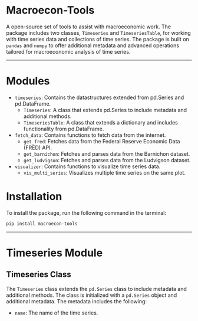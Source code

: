 # Macroecon-Tools
A open-source set of tools to assist with macroeconomic work. The package includes two classes, `Timeseries` and `TimeseriesTable`, for working with time series data and collections of time series. The package is built on `pandas` and `numpy` to offer additional metadata and advanced operations tailored for macroeconomic analysis of time series.

---

# Modules
- `timeseries`: Contains the datastructures extended from pd.Series and pd.DataFrame.
    - `Timeseries`: A class that extends pd.Series to include metadata and additional methods.
    - `TimeseriesTable`: A class that extends a dictionary and includes functionality from pd.DataFrame.
- `fetch_data`: Contains functions to fetch data from the internet.
    - `get_fred`: Fetches data from the Federal Reserve Economic Data (FRED) API.
    - `get_barnichon`: Fetches and parses data from the Barnichon dataset.
    - `get_ludvigson`: Fetches and parses data from the Ludvigson dataset.
- `visualizer`: Contains functions to visualize time series data.
    - `vis_multi_series`: Visualizes multiple time series on the same plot.

# Installation
To install the package, run the following command in the terminal:
```bash
pip install macroecon-tools
```

---

# Timeseries Module
## Timeseries Class
The `Timeseries` class extends the `pd.Series` class to include metadata and additional methods. The class is initialized with a `pd.Series` object and additional metadata. The metadata includes the following:
- `name`: The name of the time series.
